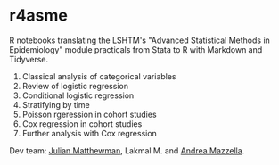 # r4asme
R notebooks translating the LSHTM's "Advanced Statistical Methods in Epidemiology" module practicals from Stata to R with Markdown and Tidyverse.

1. Classical analysis of categorical variables
2. Review of logistic regression
3. Conditional logistic regression
6. Stratifying by time
7. Poisson rgeression in cohort studies
8. Cox regression in cohort studies
9. Further analysis with Cox regression 

Dev team: [Julian Matthewman](https://github.com/julianmatthewman), Lakmal M. and [Andrea Mazzella](https://github.com/andreamazzella).
